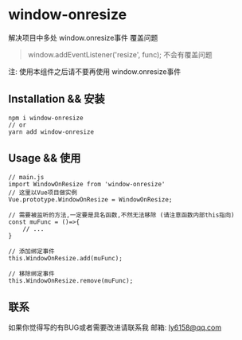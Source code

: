 # window-onresize

解决项目中多处 window.onresize事件 覆盖问题
> window.addEventListener('resize', func); 不会有覆盖问题

注: 使用本组件之后请不要再使用 window.onresize事件


## Installation && 安装

```
npm i window-onresize
// or
yarn add window-onresize
```

## Usage && 使用

```
// main.js
import WindowOnResize from 'window-onresize'
// 这里以Vue项目做实例
Vue.prototype.WindowOnResize = WindowOnResize;

// 需要被监听的方法,一定要是具名函数,不然无法移除 (请注意函数内部this指向)
const muFunc = ()=>{
    // ...
}

// 添加绑定事件
this.WindowOnResize.add(muFunc);

// 移除绑定事件
this.WindowOnResize.remove(muFunc);
```

## 联系
如果你觉得写的有BUG或者需要改进请联系我 邮箱: ly6158@qq.com